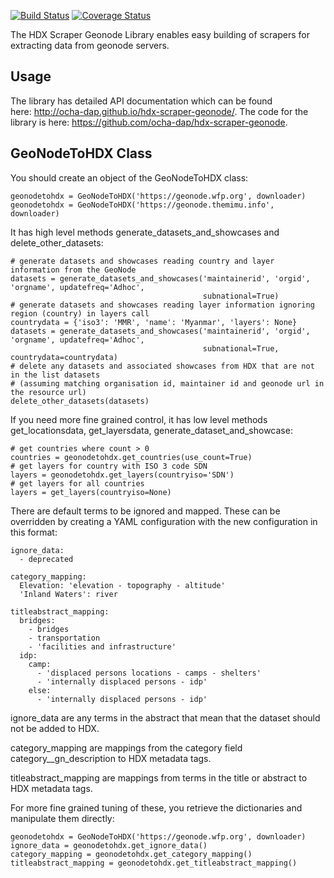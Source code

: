 [![Build Status](https://travis-ci.org/OCHA-DAP/hdx-scraper-geonode.svg?branch=master&ts=1)](https://travis-ci.org/OCHA-DAP/hdx-scraper-geonode) [![Coverage Status](https://coveralls.io/repos/github/OCHA-DAP/hdx-scraper-geonode/badge.svg?branch=master&ts=1)](https://coveralls.io/github/OCHA-DAP/hdx-scraper-geonode?branch=master)

The HDX Scraper Geonode Library enables easy building of scrapers for extracting data 
from geonode servers. 

## Usage

The library has detailed API documentation which can be found
here: <http://ocha-dap.github.io/hdx-scraper-geonode/>. The code for the
library is here: <https://github.com/ocha-dap/hdx-scraper-geonode>.

## GeoNodeToHDX Class

You should create an object of the GeoNodeToHDX class:
 
    geonodetohdx = GeoNodeToHDX('https://geonode.wfp.org', downloader)
    geonodetohdx = GeoNodeToHDX('https://geonode.themimu.info', downloader)

It has high level methods generate_datasets_and_showcases and 
delete_other_datasets:

    # generate datasets and showcases reading country and layer information from the GeoNode
    datasets = generate_datasets_and_showcases('maintainerid', 'orgid', 'orgname', updatefreq='Adhoc', 
                                               subnational=True)
    # generate datasets and showcases reading layer information ignoring region (country) in layers call
    countrydata = {'iso3': 'MMR', 'name': 'Myanmar', 'layers': None}
    datasets = generate_datasets_and_showcases('maintainerid', 'orgid', 'orgname', updatefreq='Adhoc', 
                                               subnational=True, countrydata=countrydata)
    # delete any datasets and associated showcases from HDX that are not in the list datasets
    # (assuming matching organisation id, maintainer id and geonode url in the resource url)
    delete_other_datasets(datasets)

If you need more fine grained control, it has low level methods
get_locationsdata, get_layersdata, generate_dataset_and_showcase:

    # get countries where count > 0
    countries = geonodetohdx.get_countries(use_count=True)
    # get layers for country with ISO 3 code SDN
    layers = geonodetohdx.get_layers(countryiso='SDN')
    # get layers for all countries
    layers = get_layers(countryiso=None)

There are default terms to be ignored and mapped. These can be overridden by
creating a YAML configuration with the new configuration in this format:

    ignore_data:
      - deprecated

    category_mapping:
      Elevation: 'elevation - topography - altitude'
      'Inland Waters': river

    titleabstract_mapping:
      bridges:
        - bridges
        - transportation
        - 'facilities and infrastructure'
      idp:
        camp:
          - 'displaced persons locations - camps - shelters'
          - 'internally displaced persons - idp'
        else:
          - 'internally displaced persons - idp'
  
ignore_data are any terms in the abstract that mean that the dataset 
should not be added to HDX.
  
category_mapping are mappings from the category field category__gn_description 
to HDX metadata tags.
  
titleabstract_mapping are mappings from terms in the title or abstract to 
HDX metadata tags.

For more fine grained tuning of these, you retrieve the dictionaries and
manipulate them directly:

    geonodetohdx = GeoNodeToHDX('https://geonode.wfp.org', downloader)
    ignore_data = geonodetohdx.get_ignore_data() 
    category_mapping = geonodetohdx.get_category_mapping() 
    titleabstract_mapping = geonodetohdx.get_titleabstract_mapping()         